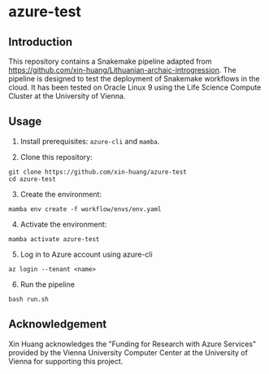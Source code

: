 # azure-test

## Introduction

This repository contains a Snakemake pipeline adapted from https://github.com/xin-huang/Lithuanian-archaic-introgression. The pipeline is designed to test the deployment of Snakemake workflows in the cloud. It has been tested on Oracle Linux 9 using the Life Science Compute Cluster at the University of Vienna.


## Usage

1. Install prerequisites: `azure-cli` and `mamba`.

2. Clone this repository:

```
git clone https://github.com/xin-huang/azure-test
cd azure-test
```

3. Create the environment:

```
mamba env create -f workflow/envs/env.yaml
```

4. Activate the environment:

```
mamba activate azure-test
```

5. Log in to Azure account using azure-cli

```
az login --tenant <name>
```

6. Run the pipeline

```
bash run.sh
```

## Acknowledgement

Xin Huang acknowledges the "Funding for Research with Azure Services" provided by the Vienna University Computer Center at the University of Vienna for supporting this project.
